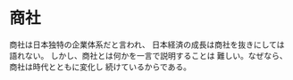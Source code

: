 # 商社

商社は日本独特の企業体系だと言われ、
日本経済の成長は商社を抜きにしては語れない。
しかし、商社とは何かを一言で説明することは
難しい。なぜなら、商社は時代とともに変化し
続けているからである。